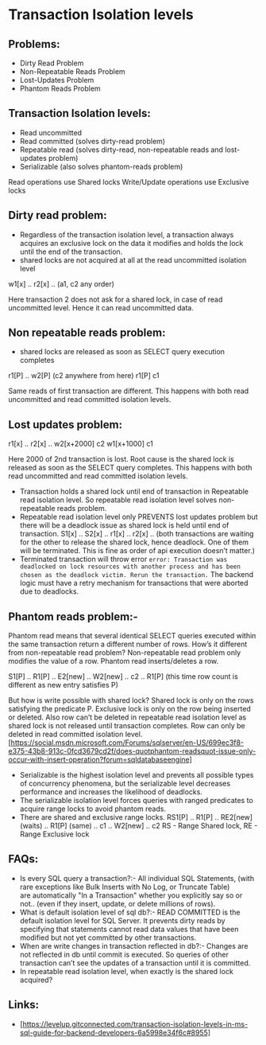 # Transaction Isolation levels

## Problems:
* Dirty Read Problem
* Non-Repeatable Reads Problem
* Lost-Updates Problem
* Phantom Reads Problem

## Transaction Isolation levels:
* Read uncommitted
* Read committed (solves dirty-read problem)
* Repeatable read (solves dirty-read, non-repeatable reads and lost-updates problem)
* Serializable (also solves phantom-reads problem)

Read operations use Shared locks
Write/Update operations use Exclusive locks

## Dirty read problem:
* Regardless of the transaction isolation level, a transaction always acquires an exclusive lock on the data it modifies and holds the lock until the end of the transaction.
* shared locks are not acquired at all at the read uncommitted isolation level

w1[x] .. r2[x] .. (a1, c2 any order)

Here transaction 2 does not ask for a shared lock, in case of read uncommitted level. Hence it can read uncommitted data.

## Non repeatable reads problem:
* shared locks are released as soon as SELECT query execution completes

r1[P] .. w2[P] (c2 anywhere from here) r1[P] c1

Same reads of first transaction are different. This happens with both read uncommitted and read committed isolation levels.

## Lost updates problem:

r1[x] .. r2[x] .. w2[x+2000] c2 w1[x+1000] c1

Here 2000 of 2nd transaction is lost. Root cause is the shared lock is released as soon as the SELECT query completes. This happens with both read uncommitted and read committed isolation levels.

* Transaction holds a shared lock until end of transaction in Repeatable read isolation level. So repeatable read isolation level solves non-repeatable reads problem.
* Repeatable read isolation level only PREVENTS lost updates problem but there will be a deadlock issue as shared lock is held until end of transaction. S1[x] .. S2[x] .. r1[x] .. r2[x] .. (both transactions are waiting for the other to release the shared lock, hence deadlock. One of them will be terminated. This is fine as order of api execution doesn’t matter.)
* Terminated transaction will throw error `error: Transaction was deadlocked on lock resources with another process and has been chosen as the deadlock victim. Rerun the transaction.` The backend logic must have a retry mechanism for transactions that were aborted due to deadlocks.

## Phantom reads problem:-
Phantom read means that several identical SELECT queries executed within the same transaction return a different number of rows. How’s it different from non-repeatable read problem? Non-repeatable read problem only modifies the value of a row. Phantom read inserts/deletes a row.

S1[P] .. R1[P] .. E2[new] .. W2[new] .. c2 .. R1[P] (this time row count is different as new entry satisfies P)

But how is write possible with shared lock? Shared lock is only on the rows satisfying the predicate P. Exclusive lock is only on the row being inserted or deleted. Also row can’t be deleted in repeatable read isolation level as shared lock is not released until transaction completes. Row can only be deleted in read committed isolation level.
[https://social.msdn.microsoft.com/Forums/sqlserver/en-US/699ec3f8-e375-43b8-913c-0fcd3679cd2f/does-quotphantom-readsquot-issue-only-occur-with-insert-operation?forum=sqldatabaseengine]

* Serializable is the highest isolation level and prevents all possible types of concurrency phenomena, but the serializable level decreases performance and increases the likelihood of deadlocks.
* The serializable isolation level forces queries with ranged predicates to acquire range locks to avoid phantom reads.
* There are shared and exclusive range locks.
RS1[P] .. R1[P] .. RE2[new] (waits) .. R1[P] (same) .. c1 .. W2[new] .. c2
RS - Range Shared lock, RE - Range Exclusive lock


## FAQs:
* Is every SQL query a transaction?:- All individual SQL Statements, (with rare exceptions like Bulk Inserts with No Log, or Truncate Table) are automatically "In a Transaction" whether you explicitly say so or not.. (even if they insert, update, or delete millions of rows). 
* What is default isolation level of sql db?:- READ COMMITTED is the default isolation level for SQL Server. It prevents dirty reads by specifying that statements cannot read data values that have been modified but not yet committed by other transactions. 
* When are write changes in transaction reflected in db?:- Changes are not reflected in db until commit is executed. So queries of other transaction can’t see the updates of a transaction until it is committed. 
* In repeatable read isolation level, when exactly is the shared lock acquired?

## Links:
* [https://levelup.gitconnected.com/transaction-isolation-levels-in-ms-sql-guide-for-backend-developers-6a5998e34f6c#8955]

